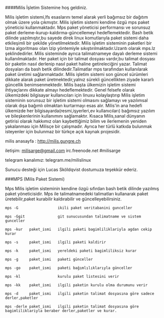 

####Milis İşletim Sistemine hoş geldiniz.

Milis işletim sistemi,lfs esaslarını temel alarak yerli bağımsız bir dağıtım olmak üzere yola çıkmıştır.
Milis işletim sistemi kendine özgü mps paket yöneticisi kullanmaktadır.
Mps paket yöneticisi performansı ve sorunsuz paket derleme-kurup-kaldırma-güncellemeyi hedeflemektedir.
Bash betik dilinde yazılmıştır,bu sayede direk linux komutlarıyla paket sistemi daha etkileşimli bir şekilde yönetilmektedir.
Milis işletim sisteminin paketleri bir lzma algoritması olan lzip yöntemiyle sıkıştırılmaktadır.Uzantı olarak mps.lz şeklindedirler.
Milis sisteminde ayrıca talimatnameye dayalı derleme sistemi kullanılmaktadır.
Her paket için bir talimat dosyası vardır,bu talimat dosyası bir paketin nasıl derlenip nasıl paket haline getireleciğini yazar.
Talimat dosyaları da bash betik dilindedir.Talimatlar mps tarafından kullanılarak paket üretimi sağlanmaktadır.
Milis işletim sistemi son güncel sürümleri dikkate alarak paket üretmektedir,yalnız sürekli güncellikten ziyade kararlı güncellik benimsenmektedir.
Milis başta ülkemizin işletim sistemi ihtiyaçlarını dikkate almayı hedeflemektedir.
Genel felsefe olarak ülkemizdeki bilgisayar kullanıcıları için linuxu kolaylaştırıp 
Milis işletim sisteminin sorunsuz bir işletim sistemi olmasını sağlamayı ve yazılımsal olarak dışa bağımlı olmaktan kurtarmayı esas alır. 
Milis'in ana hedefi ülkemizde her bilgisayarda(resmi,işyerleri,ev kullanıcıları) bağımsız yazılım ve bileşkenlerinin kullanımını sağlamaktır.
Kısaca Milis,sanal dünyanın getirisi olarak hakkımız olan kaybettiğimiz bilim ve ilerlemenin yeniden yakalanması için Milisçe bir çalışmadır. 
Ayrıca her türlü katkıda bulunmak isteyenler için bulunmaz bir türkçe açık kaynak projesidir.


milis anasayfa : http://milis.gungre.ch

iletişim: milisarge@gmail.com irc.freenode.net #milisarge

telegram kanalımız: telegram.me/milislinux

Sunucu desteği için Lucas Sköldqvist dostumuza teşekkür ederiz. 

###MPS (Milis Paket Sistemi)

Mps Milis işletim sisteminin kendine özgü sıfırdan bash betik dilinde yazılmış paket yöneticisidir.
Mps ile talimatnamedeki talimatları kullanarak paket üretebilir,paket kurabilir kaldırabilir ve güncelleyebilirsiniz.

```
mps -G					ikili paket veritabanini gunceller

mps -Ggit				git sunucusundan talimatname ve sistem gunceller

mps -kur   paket_ismi	ilgili paketi bagimliliklariyla agdan cekip kurar

mps -s     paket_ismi	ilgili paketi kaldirir

mps -k     paket_ismi	yereldeki paketi bagimliliksiz kurar

mps -g     paket_ismi	paketi günceller

mps -go    paket_ismi	paketi bağımlılıklarıyla günceller

mps -kl					kurulu paket listesini verir

mps -kk    paket_ismi	ilgili paketin kurulu olma durumunu verir

mps -d     paket_ismi	ilgili paketin talimat dosyasına göre sadece derler,paketler

mps -derle paket_ismi	ilgili paketin talimat dosyasına göre bagimliliklariyla beraber derler,paketler ve kurar.
```

